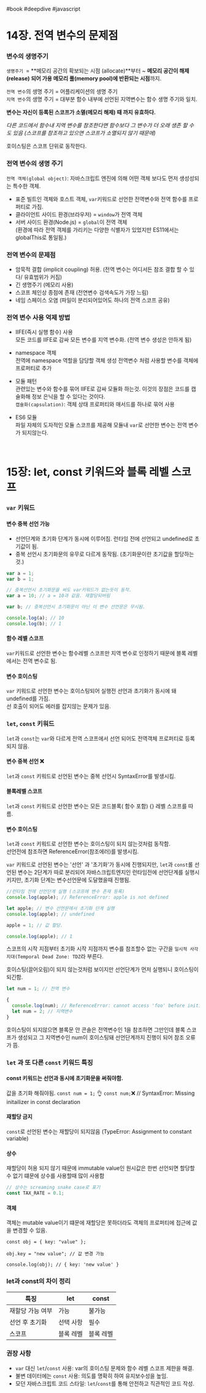 #book #deepdive #javascript

# 14장. 전역 변수의 문제점

### 변수의 생명주기

`생명주기 `= **메모리 공간의 확보되는 시점 (allocate)**부터 ~ **메모리 공간이 해제(release) 되어 가용 메모리 풀(memory pool)에 반환되는 시점**까지.

`전역 변수`의 생명 주기 = 어플리케이션의 생명 주기 <br>
`지역 변수`의 생명 주기 = 대부분 함수 내부에 선언된 지역변수는 함수 생명 주기와 일치.

**변수는 자신이 등록된 스코프가 소멸(메모리 해제) 때 까지 유효하다.**

_다른 코드에서 함수내 지역 변수를 참조한다면 함수보다 그 변수가 더 오래 생존 할 수 도 있음 (스코프를 참조하고 있으면 스코프가 소멸되지 않기 때문에)_

호이스팅은 스코프 단위로 동작한다.

### 전역 변수의 생명 주기

`전역 객체(global object)`: 자바스크립트 엔진에 의해 어떤 객체 보다도 먼저 생성성되는 특수한 객체.

- 표준 빌트인 객체와 호스트 객체, `var`키워드로 선언한 전역변수와 전역 함수를 프로퍼티로 가짐.
- 클라이언트 사이드 환경(브라우저) = `window`가 전역 객체
- 서버 사이드 환경(Node.js) = `global`이 전역 객체<br>
  (환경에 따라 전역 객체를 가리키는 다양한 식별자가 있었지만 ES11에서는 globalThis로 통일됨.)

### 전역 변수의 문제점

- 암묵적 결합 (implicit coupling) 허용. (전역 변수는 어디서든 참조 결합 할 수 있다/ 유효범위가 커짐)
- 긴 생명주기 (메모리 사용)
- 스코프 체인상 종점에 존재 (전연변수 검색속도가 가장 느림)
- 네임 스페이스 오염 (파일이 분리되어있어도 하나의 전역 스코프 공유)

### 전역 변수 사용 억제 방법

- IIFE(즉시 실행 함수) 사용<br>
  모든 코드를 IIFE로 감싸 모든 변수를 지역 변수화. (전역 변수 생성은 안하게 됨)
- namespace 객체<br>
  전역에 namespace 역할을 담당할 객체 생성
  전역변수 처럼 사용할 변수를 객체에 프로퍼티로 추가
- 모듈 패턴<br>
  관련있는 변수와 함수를 묶어 IIFE로 감싸 모듈화 하는것. 이것의 장점은 코드를 캡슐화해 정보 은닉을 할 수 있다는 것이다. <br>
  `캡슐화(capsulation)`: 객체 상태 프로퍼티와 매서드를 하나로 묶어 사용

- ES6 모듈<br>
  파일 자체의 도자적인 모듈 스코프를 제공해 모듈내 `var`로 선언한 변수는 전역 변수가 되지않는다.

  <br>

# 15장: let, const 키워드와 블록 레벨 스코프

### `var` 키워드

#### 변수 중복 선언 가능

- 선언단계와 초기화 단계가 동시에 이루어짐. 런타임 전에 선언되고 undefined로 초기값이 됨.
- 중복 선언시 초기화문의 유무로 다르게 동작됨. (초기화문이란 초기값을 할당하는것.)

```js
var a = 1;
var b = 1;

// 중복선언시 초기화문을 써도 var키워드가 없는듯이 동작.
var a = 10; // a = 10과 같음. 재할당되버림

var b; // 중복선언시 초기화문이 아닌 이 변수 선언문은 무시됨.

console.log(a); // 10
console.log(b); // 1
```

#### 함수 레벨 스코프

`var`키워드로 선언한 변수는 함수레벨 스코프만 지역 변수로 인정하기 때문에 블록 레벨에서는 전역 변수로 됨.

#### 변수 호이스팅

`var` 키워드로 선언한 변수는 호이스팅되어 실행전 선언과 초기화가 동시에 돼 undefined를 가짐.<br>
선 호출이 되어도 에러를 잡지않는 문제가 있음.

### `let`, `const` 키워드

`let`과 `const`는 `var`와 다르게 전역 스코프에서 선언 되어도 전역객체 프로퍼티로 등록되지 않음.

#### 변수 중복 선언 ❌

`let`과 `const` 키워드로 선언된 변수는 중복 선언시 SyntaxError를 발생시킴.

#### 블록레벨 스코프

`let`과 `const` 키워드로 선언한 변수는 모든 코드블록( 함수 포함) {} 레벨 스코프를 따름.

#### 변수 호이스팅

`let`과 `const` 키워드로 선언한 변수는 호이스팅이 되지 않는것처럼 동작함.<br>
선언전에 참조하면 ReferenceError(참조에러)를 발생시킴.

`var` 키워드로 선언된 변수는 '선언' 과 '초기화'가 동시에 진행되지만, `let`과 `const`롤 선언된 변수는 2단계가 따로 분리되어 자바스크립트엔지인 런타임전에 선언단계를 실행시키지만, 초기화 단계는 변수선언문에 도달했을때 진행됨.

```js
//런타임 전에 선언단계 실행 (스코프에 변수 존재 등록)
console.log(apple); // ReferenceError: apple is not defined

let apple; // 변수 선언문에서 초기화 단계 실행
console.log(apple); // undefined

apple = 1; // 값 할당.

console.log(apple); // 1
```

스코프의 시작 지점부터 초기화 시작 지점까지 변수를 참조할수 없는 구간을 `일시적 사각지대(Temporal Dead Zone: TDZ`라 부른다.

호이스팅(끌어오림)이 되지 않는것처럼 보이지만 선언단계가 먼저 실행되니 호이스팅이 되긴함.

```js
let num = 1; // 전역 변수

{
  console.log(num); // ReferenceError: cannot access 'foo' before initialization
  let num = 2; // 지역변수
}
```

호이스팅이 되지않으면 블록문 안 콘솔은 전역변수인 1을 참조하면 그만인데 블록 스코프가 생성되고 그 지역변수인 num이 호이스팅돼 선언단계까지 진행이 되어 참조 오류가 뜸.

### `let` 과 또 다른 `const` 키워드 특징

#### const 키워드는 선언과 동시에 초기화문을 써줘야함.

값을 초기화 해줘야됨.
`const num = 1;` 👌
`const num;`❌ // SyntaxError: Missing initailizer in const declaration

#### 재할당 금지

`const`로 선언된 변수는 재할당이 되지않음 (TypeError: Assignment to constant variable)

#### 상수

재할당이 허용 되지 않기 때문에 immutable value인 원시값은 한번 선언되면 할당할 수 없기 떄문에 상수를 사용할때 많이 사용함

```js
// 상수는 screaming snake case로 표기
const TAX_RATE = 0.1;
```

#### 객체

객체는 mutable value이기 떄문에 재할당은 못하더라도 객체의 프로퍼티에 접근에 값을 변경할 수 있음.

```JS
const obj = { key: "value" };

obj.key = "new value"; // 값 변경 가능

console.log(obj); // { key: 'new value' }
```

### let과 const의 차이 정리

| 특징             | let       | const     |
| ---------------- | --------- | --------- |
| 재할당 가능 여부 | 가능      | 불가능    |
| 선언 후 초기화   | 선택 사항 | 필수      |
| 스코프           | 블록 레벨 | 블록 레벨 |

### 권장 사항

- `var` 대신 `let`/`const` 사용: var의 호이스팅 문제와 함수 레벨 스코프 제한을 해결.
- 불변 데이터에는 `const` 사용: 의도를 명확히 하여 유지보수성을 높임.
- 모던 자바스크립트 코드 스타일: `let`/`const`를 통해 안전하고 직관적인 코드 작성.
